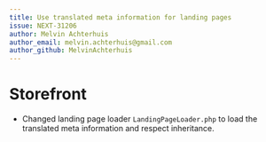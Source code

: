 ```yaml
---
title: Use translated meta information for landing pages
issue: NEXT-31206
author: Melvin Achterhuis
author_email: melvin.achterhuis@gmail.com
author_github: MelvinAchterhuis
---
```

# Storefront
* Changed landing page loader `LandingPageLoader.php` to load the translated meta information and respect inheritance.  
